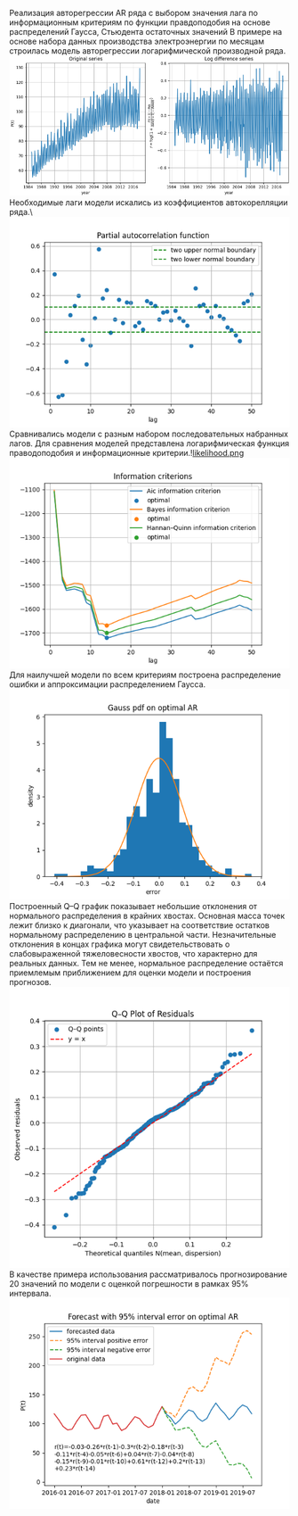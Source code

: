 Реализация авторегрессии AR ряда с выбором значения лага по информационным критериям по функции правдоподобия на основе распределений Гаусса, Стьюдента остаточных значений
В примере на основе набора данных производства электроэнергии по месяцам строилась модель авторегрессии логарифмической производной ряда.![original and log_dif series.png](src%2Fimages%2Foriginal%20and%20log_dif%20series.png)
Необходимые лаги модели искались из коэффициентов автокорелляции ряда.\ ![PACF.png](src%2Fimages%2FPACF.png)\
Сравнивались модели с разным набором последовательных набранных лагов. Для сравнения моделей представлена логарифмическая функция праводоподобия и информационные критерии.\![likelihood.png](src%2Fimages%2Flikelihood.png) ![criterions.png](src%2Fimages%2Fcriterions.png)\
Для наилучшей модели по всем критериям построена распределение ошибки и аппроксимации распределением Гаусса.\
![pdf.png](src%2Fimages%2Fpdf.png)\
Построенный Q–Q график показывает небольшие отклонения от нормального распределения в крайних хвостах. 
Основная масса точек лежит близко к диагонали, что указывает на соответствие остатков нормальному распределению в центральной части. 
Незначительные отклонения в концах графика могут свидетельствовать о слабовыраженной тяжеловесности хвостов, что характерно для реальных данных. 
Тем не менее, нормальное распределение остаётся приемлемым приближением для оценки модели и построения прогнозов.\
![QQ.png](src%2Fimages%2FQQ.png)\
В качестве примера использования рассматривалось прогнозирование 20 значений по модели с оценкой погрешности в рамках 95% интервала. ![forecast.png](src%2Fimages%2Fforecast.png)